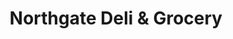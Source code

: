 ---
title: "Northgate Deli & Grocery"
url: /camden/northgate-deli-und-grocery/
shop: Lebensmittel
---